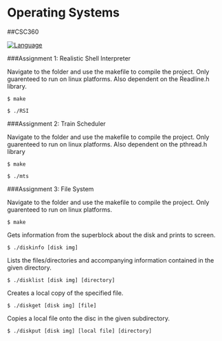 # Operating Systems

##CSC360

[![Language](https://img.shields.io/badge/language-C-blue.svg)](https://gcc.gnu.org/)

###Assignment 1: Realistic Shell Interpreter

Navigate to the folder and use the makefile to compile the project. Only guarenteed to run on linux platforms. Also dependent on the Readline.h library.

`$ make`

`$ ./RSI`

###Assignment 2: Train Scheduler

Navigate to the folder and use the makefile to compile the project. Only guarenteed to run on linux platforms. Also dependent on the pthread.h library

`$ make`

`$ ./mts`

###Assignment 3: File System

Navigate to the folder and use the makefile to compile the project. Only guarenteed to run on linux platforms. 

`$ make`

Gets information from the superblock about the disk and prints to screen.

`$ ./diskinfo [disk img]`

Lists the files/directories and accompanying information contained in the given directory.

`$ ./disklist [disk img] [directory]`

Creates a local copy of the specified file.

`$ ./diskget [disk img] [file]`

Copies a local file onto the disc in the given subdirectory.

`$ ./diskput [disk img] [local file] [directory]`
